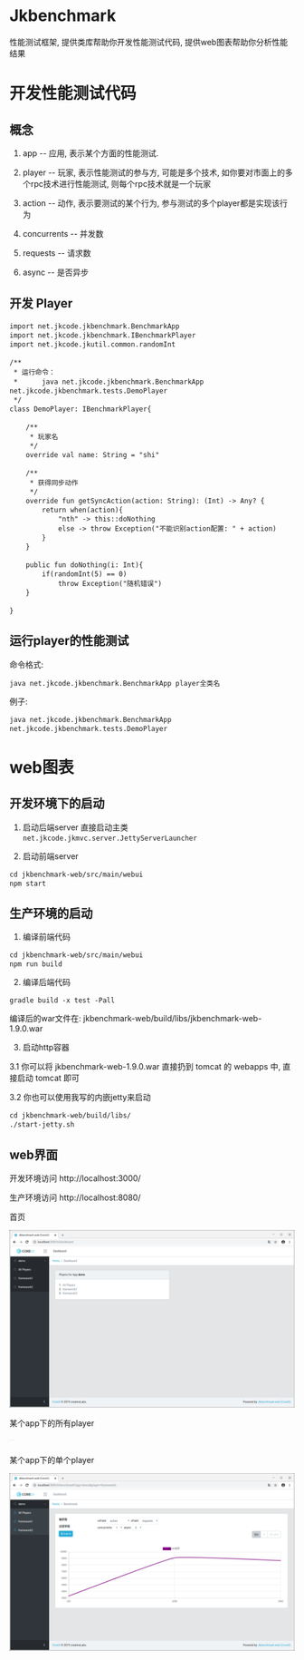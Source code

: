 # Jkbenchmark

性能测试框架, 提供类库帮助你开发性能测试代码, 提供web图表帮助你分析性能结果

# 开发性能测试代码

## 概念
1. app -- 应用, 表示某个方面的性能测试.

2. player -- 玩家, 表示性能测试的参与方, 可能是多个技术, 如你要对市面上的多个rpc技术进行性能测试, 则每个rpc技术就是一个玩家

3. action -- 动作, 表示要测试的某个行为, 参与测试的多个player都是实现该行为

4. concurrents -- 并发数

5. requests -- 请求数

6. async -- 是否异步

## 开发 Player

```
import net.jkcode.jkbenchmark.BenchmarkApp
import net.jkcode.jkbenchmark.IBenchmarkPlayer
import net.jkcode.jkutil.common.randomInt

/**
 * 运行命令：
 * 　　　java net.jkcode.jkbenchmark.BenchmarkApp net.jkcode.jkbenchmark.tests.DemoPlayer
 */
class DemoPlayer: IBenchmarkPlayer{

    /**
     * 玩家名
     */
    override val name: String = "shi"

    /**
     * 获得同步动作
     */
    override fun getSyncAction(action: String): (Int) -> Any? {
        return when(action){
            "nth" -> this::doNothing
            else -> throw Exception("不能识别action配置: " + action)
        }
    }

    public fun doNothing(i: Int){
        if(randomInt(5) == 0)
            throw Exception("随机错误")
    }

}
```

## 运行player的性能测试

命令格式:

```
java net.jkcode.jkbenchmark.BenchmarkApp player全类名
```

例子:

```
java net.jkcode.jkbenchmark.BenchmarkApp net.jkcode.jkbenchmark.tests.DemoPlayer
```

# web图表

## 开发环境下的启动

1. 启动后端server
直接启动主类 `net.jkcode.jkmvc.server.JettyServerLauncher`

2. 启动前端server

```
cd jkbenchmark-web/src/main/webui
npm start
```

## 生产环境的启动

1. 编译前端代码
```
cd jkbenchmark-web/src/main/webui
npm run build
```

2. 编译后端代码

```
gradle build -x test -Pall
```

编译后的war文件在: jkbenchmark-web/build/libs/jkbenchmark-web-1.9.0.war

3. 启动http容器

3.1 你可以将 jkbenchmark-web-1.9.0.war 直接扔到 tomcat 的 webapps 中, 直接启动 tomcat 即可

3.2 你也可以使用我写的内嵌jetty来启动

```
cd jkbenchmark-web/build/libs/
./start-jetty.sh
```

## web界面
开发环境访问 http://localhost:3000/

生产环境访问 http://localhost:8080/

首页

![](img/dashboard.png)

某个app下的所有player

![](img/allplayer.png)

某个app下的单个player

![](img/aplayer.png)

